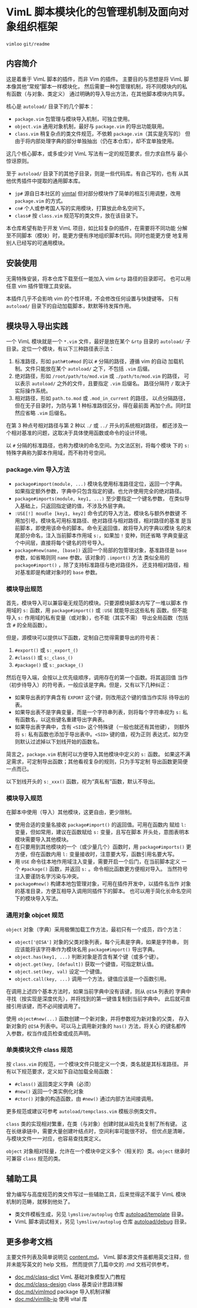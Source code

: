 # VimL 脚本模块化的包管理机制及面向对象组织框架
`vimloo` `git/readme`

## 内容简介

这是着重于 VimL 脚本的插件，而非 Vim 的插件。
主要目的与思想是将 VimL 脚本像其他“常规”脚本一样模块化，
然后需要一种包管理机制，将不同模块内的私有函数（与对象、类定义）
通过明确的导入导出方法，在其他脚本模块内共享。

核心是 `autoload/` 目录下的几个脚本：

* `package.vim` 包管理与模块导入机制，可独立使用。
* `object.vim` 通用对象机制，最好与 `package.vim` 的导出功能联用。
* `class.vim` 稍复杂点的类文件规范，不依赖 `package.vim`（其实是先写的）
   但由于将内部处理字典的部分单独抽出（仍在本仓库），却不宜单独使用。

这几个核心脚本，或多或少对 VimL 写法有一定的规范要求，但力求自然与
最小惊讶原则。

至于 `autoload/` 目录下的其他子目录，则是一些代码库。有自己写的，也有
从其他优秀插件中提取的通用脚本库。

* `jp#` 源自日本社区的 [vimtal](https://github.com/vim-jp/vital.vim)
  但对部分模块作了简单的相互引用调整，改用 `package.vim` 的方式。
* `cn#` 个人或参考国人写的实用模块，打算放此命名空间下。
* `class#` 按 `class.vim` 规范写的类文件，放在该目录下。

本仓库希望有助于开发 VimL 项目，如比较复杂的插件，在需要将不同功能
分解至不同脚本（模块）时，能更方便有序地组织脚本代码。同时也能更方便
地复用别人已经写的可通用模块。

## 安装使用

无需特殊安装，将本仓库下载至任一能加入 vim `&rtp` 路径的目录即可。
也可以用任意 vim 插件管理工具安装。

本插件几乎不会影响 vim 的个性环境，不会修改任何设置与快捷键等。
只有 `autoload/` 目录下的自动加载脚本，默默等待发挥作用。 

## 模块导入导出实践

一个 VimL 模块就是一个 `*.vim` 文件，最好是放在某个 `&rtp` 目录的
`autoload/` 子目录。定位一个模块，有以下三种路径表示法：

1. 标准路径，形如 `path#to#mod` 的以 `#` 分隔的路径，遵循 vim 的自动
   加载机制。文件只能放在某个 `autoload/` 之下，不包括 `.vim` 后缀。
2. 绝对路径，形如 `/root/path/to/mod.vim` 或 `./path/to/mod.vim` 的路径，
   可以表示 `autoload/` 之外的文件，且要指定 `.vim` 后缀名。
   路径分隔符 `/` 取决于实际操作系统。
3. 相对路径，形如 `path.to.mod` 或 `.mod_in_current` 的路径，
   以点分隔路径，但在无子目录时，为防与第 1 种标准路径区分，得在最前面
   再加个点。同时显然应省略 `.vim` 后缀名。

在第 3 种点号相对路径与第 2 种以 `./` 或 `../` 开头的系统相对路径，
都还涉及一个相对基准的问题，这取决于具体使用函数或命令的设计环境。

以 `#` 分隔的标准路径，也称为模块的命名空间。为文法区别，将每个模块
下的 `s:` 特殊字典称为脚本作用域，而不称符号空间。

### package.vim 导入方法

* `package#import(module, ...)` 模块名使用标准路径定位，返回一个字典。
  如果指定额外参数，字典中只包含指定的键。也允许使用完全的绝对路径。
* `package#imports(module, key1, ...)` 至少要指定一个键名参数，
  在类似导入基础上，只返回指定键的值，不涉及外层字典。
* `:USE[!] moudle [key1, key2]` 命令式的导入方法，模块名与额外参数键
  不用加引号。模块名可用标准路径、绝对路径与相对路径，相对路径的基准
  是当前脚本，即使用该命令的脚本。命令无返回值，故将导入的字典以模块
  名的末尾部分命名，注入当前脚本作用域 `s:`，如果加 `!` 变种，则还省略
  字典变量这个中间层，直接将每个键名的符号导入。
* `package#new(name, [base])` 返回一个局部的包管理对象，基准路径是
   `base` 参数，如省略则同 `name` 参数。该对象的 `.import()` 方法
   类似全局的 `package#import()` ，除了支持标准路径与绝对路径外，
   还支持相对路径，相对基准即是构建对象时的 `base` 参数。

### 模块导出规范

首先，模块导入可以兼容毫无规范的模块。只要源模块脚本内写了一堆以脚本
作用域的 `s:` 函数，用 `package#import()` 或 `:USE` 就能导出这些私有
函数。但不能导入 `s:` 作用域的私有变量（或对象），也不能（其实不需）
导出全局函数（包括含 `#` 的全局函数）。

但是，源模块可以提供以下函数，定制自己觉得需要导出的符号表：

1. `#export()` 或 `s:_export_()`
2. `#class()` 或 `s:_class_()`
3. `#package()` 或 `s:_package_()`

然后在导入端，会按以上优先级顺序，调用存在的第一个函数。将其返回值
当作（初步待导入）的符号表，一般应该是字典。但是，又有以下几种纠正：

* 如果导出表的字典含有 `EXPORT` 这个键，则改用这个键的值当作实际
  待导出的表。
* 如果导出表不是字典变量，而是一个字符串列表，则将每个字符串视为
  `s:` 私有函数名，以这些键名重建导出字典表。
* 如果导出表字典中，含有 `<SID>` 这个特殊键（一般也就还有其他键），
  则额外将 `s:` 私有函数也添加于导出表中。`<SID>` 键的值，视为正则
  表达式，如为空则默认过滤掉以下划线开始的函数名。

简言之，`package.vim` 机制可以方便导入其他模块中定义的 `s:` 函数。
如果这不满足需求，可定制导出函数；其他看视复杂的规则，只为手写定制
导出函数更简便一点而已。

以下划线开头的 `s:_xxx()` 函数，视为“真私有”函数，默认不导出。

### 模块导入规范

在脚本中使用（导入）其他模块，这更自由，更少限制。

* 使用合适的变量名接收 `package#import()` 的返回值。可用在函数内
  赋给 `l:` 变量，但如常用，建议在函数赋给 `s:` 变量，且写在脚本
  开头处，意图表明本模块需要导入其他模块。
* 在只要用到其他模块的一个（或少量几个）函数时，用 `package#imports()`
  更方便，但在函数内用 `l:` 变量接收时，注意要大写，函数引用名要大写。
* 用 `USE` 命令往本地作用域注入变量，需要开启一个后门，在当前脚本定义
  一个 `#package()` 函数，并返回 `s:` 。命令相比函数更方便相对导入。
  当然符号注入要谨防名字污染与冲突。
* `package#new()` 构建本地包管理对象，可用在插件开发中，以插件名当作
  对象的基准目录，方便互相导入调用同插件下的脚本。
  也可以用于简化长命名空间下的模块导入写法。

### 通用对象 objcet 规范

`object` 对象（字典）采用极懒加载工作方法，最初只有一个成员，四个方法：

* `object['@ISA']` 对象的父类对象列表，每个元素是字典，如果是字符串，
  则应该能将该字符串作为模块名用 `package#import()` 导出字典。
* `object.has(key1, ...)` 判断对象是否含有某个键（或多个键）。
* `object.get(key, [default])` 获取一个键值，可指定默认值。
* `object.set(key, val)` 设定一个键值。
* `object.call(key, ...)` 调用一个方法，键值应该是一个函数引用。

在调用上述四个基本方法时，如果当前字典中没有该键，则从 `@ISA` 列表的
字典中寻找（按实现是深度优先），并将找到的第一键值复制到当前字典中。
此后就可直接引用该键，而不必间接调用了。

使用 `object#new(...)` 函数创建一个新对象，并将参数视为新对象的父类，
存入新对象的 `@ISA` 列表中。可以马上调用新对象的 `has()` 方法，将关心
的键名都传入参数，权当作成员检查或成员声明。

### 单类模块文件 class 规范

按 `class.vim` 的规范，一个模块文件只能定义一个类，类名就是其标准路径。
并有以下规范要求，定义如下自动加载全局函数：

* `#class()` 返回类定义字典（必须）
* `#new()` 返回一个类实例化对象
* `#ctor()` 对象的构造函数，由 `#new()` 通过内部方法间接调用。

更多规范或建议可参考 `autoload/tempclass.vim` 模板示例类文件。

`class` 类的实现相对繁重，在类（与对象）创建时就从祖先处复制了所有键。
这在长继承链中，需要大量创建叶结点时，空间利率可能很不好。
但优点是清晰，与模块文件一一对应，也容易查找类定义。

`object` 对象相对轻量，允许在一个模块中定义多个（相关的）类。`object`
继承时可兼容 `class` 规范的类。

## 辅助工具

曾为编写与高度规范的类文件写过一些辅助工具，后来觉得这不属于 VimL 模块
机制的范畴，就移到他处了。

* 类文件模板生成，另见 `lymslive/autoplug` 仓库
  [autoload/template](https://github.com/lymslive/autoplug/tree/master/autoload/template) 目录。
* VimL 脚本调试相关，另见 `lymslive/autoplug` 仓库 
  [autoload/debug](https://github.com/lymslive/autoplug/tree/master/autoload/debug) 目录。

## 更多参考文档

主要文件列表及简单说明见 [content.md](content.md)。
VimL 脚本源文件虽都用英文注释，但并未能写英文的 help 文档，
然而提供了几篇中文的 .md 文档可供参考。

* [doc.md/class-dict](doc.md/class-dict.md) VimL 基础对象模型入门教程
* [doc.md/class-design](doc.md/class-design.md) class 基类设计思路详解
* [doc.md/vimlmod](doc.md/vimlmod.md) package 导入机制详解
* [doc.md/vimllib-jp](doc.md/vimllib-jp.md) 使用 vital 库

